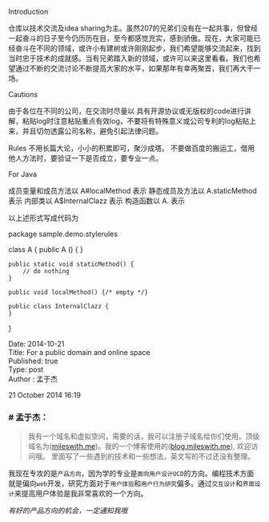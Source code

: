 ﻿Introduction

仓库以技术交流及idea sharing为主。虽然207的兄弟们没有在一起共事，但曾经一起奋斗的日子至今仍历历在目，至今都感觉充实，感到骄傲。现在，大家可能已经奋斗在不同的领域，或许小有建树或许刚刚起步，我们希望能够交流起来，找到当时忠于技术的成就感。当有兄弟踏入新的领域，或许可以来这里看看。我们也希望通过不断的交流讨论不断提高大家的水平，如果那年有幸再聚首，我们再大干一场。

Cautions

由于各位在不同的公司，在交流时尽量以 具有开源协议或无版权的code进行讲解，粘贴log时注意粘贴重点有效log，不要将有特殊意义或公司专利的log粘贴上来，并且切勿透露公司名称，避免引起法律问题。

Rules
不用长篇大论，小小的积累即可，聚沙成塔。
不要做百度的搬运工，借用他人方法时，要验证一下是否成立，要专业一点。

For Java

成员变量和成员方法以 A#localMethod 表示
静态成员及方法以 A.staticMethod 表示
内部类以 A$InternalClazz 表示
构造函数以 A.<init> 表示

以上述形式写成代码为

package sample.demo.stylerules

class A {
    public A () {
    }

    public static void staticMethod() {
        // do nothing
    }

    public void localMethod() {/* empty */}

    public class InternalClazz {
    }
}




Date: 2014-10-21  
Title: For a public domain and online space   
Published: true  
Type: post  
Author : 孟于杰  

21 October 2014 16:19



### # **孟于杰：**
> 我有一个域名和虚拟空间，需要的话，我可以注册子域名给你们使用。顶级域名为([mileswith.me](http://))。我的一个博客使用的([blog.mileswith.me](http://)), 欢迎访问哦。 里面写了一些遇到的技术和一些想法，英文写的不过还没有整理。

我现在专攻的是`产品方向`，因为学的专业是`面向用户设计UCD`的方向。编程技术方面就是偏向`web`开发，研究方面对于`用户体验`和`用户行为研究`偏多。通过`交互设计`和`界面设计`来提高用户体验是我非常喜欢的一个方向。


*有好的产品方向的机会，一定通知我哦*
